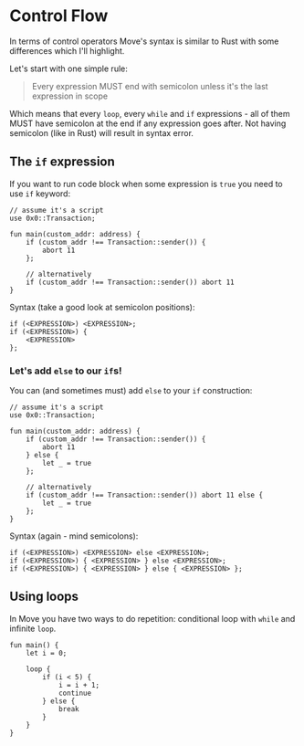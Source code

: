 # Control Flow

In terms of control operators Move's syntax is similar to Rust with some differences which I'll highlight.

Let's start with one simple rule:

> Every expression MUST end with semicolon unless it's the last expression in scope

Which means that every `loop`, every `while` and `if` expressions - all of them MUST have semicolon at the end if any expression goes after. Not having semicolon (like in Rust) will result in syntax error.

## The `if` expression

If you want to run code block when some expression is `true` you need to use `if` keyword:

```Move
// assume it's a script
use 0x0::Transaction;

fun main(custom_addr: address) {
    if (custom_addr !== Transaction::sender()) {
        abort 11
    };

    // alternatively
    if (custom_addr !== Transaction::sender()) abort 11
}
```

Syntax (take a good look at semicolon positions):

```Move
if (<EXPRESSION>) <EXPRESSION>;
if (<EXPRESSION>) {
    <EXPRESSION>
};
```

### Let's add `else` to our `if`s!

You can (and sometimes must) add `else` to your `if` construction:
```Move
// assume it's a script
use 0x0::Transaction;

fun main(custom_addr: address) {
    if (custom_addr !== Transaction::sender()) {
        abort 11
    } else {
        let _ = true
    };

    // alternatively
    if (custom_addr !== Transaction::sender()) abort 11 else {
        let _ = true
    };
}
```

Syntax (again - mind semicolons):
```Move
if (<EXPRESSION>) <EXPRESSION> else <EXPRESSION>;
if (<EXPRESSION>) { <EXPRESSION> } else <EXPRESSION>;
if (<EXPRESSION>) { <EXPRESSION> } else { <EXPRESSION> };
```

## Using loops

In Move you have two ways to do repetition: conditional loop with `while` and infinite `loop`.

```Move
fun main() {
    let i = 0;

    loop {
        if (i < 5) {
            i = i + 1;
            continue
        } else {
            break
        }
    }
}
```
